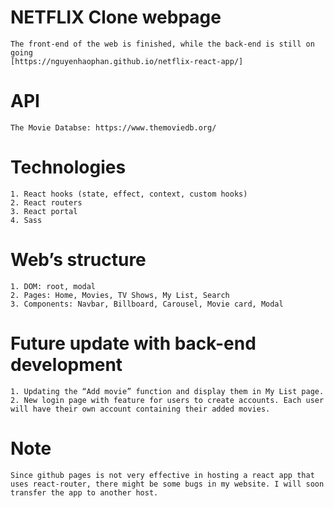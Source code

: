 # NETFLIX Clone webpage

	The front-end of the web is finished, while the back-end is still on going
	[https://nguyenhaophan.github.io/netflix-react-app/]

# API

	The Movie Databse: https://www.themoviedb.org/
 
# Technologies

	1. React hooks (state, effect, context, custom hooks)
	2. React routers
	3. React portal
	4. Sass

# Web’s structure

	1. DOM: root, modal 
	2. Pages: Home, Movies, TV Shows, My List, Search
	3. Components: Navbar, Billboard, Carousel, Movie card, Modal

# Future update with back-end development

	1. Updating the “Add movie” function and display them in My List page.
	2. New login page with feature for users to create accounts. Each user will have their own account containing their added movies.

# Note

    Since github pages is not very effective in hosting a react app that uses react-router, there might be some bugs in my website. I will soon transfer the app to another host.
